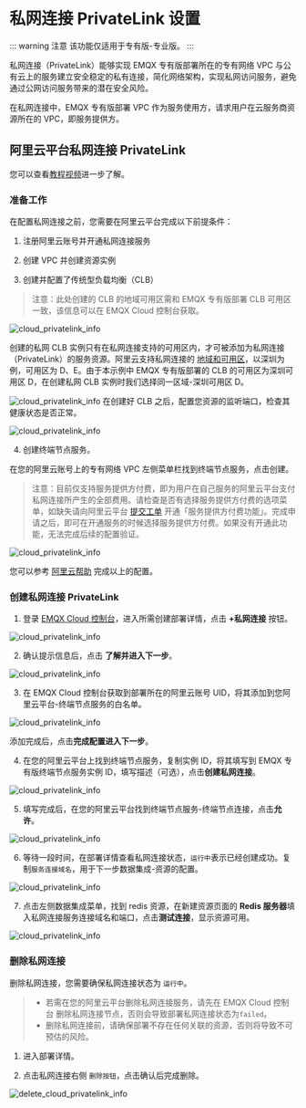 # 私网连接 PrivateLink 设置

::: warning 注意
该功能仅适用于专有版-专业版。
:::

私网连接（PrivateLink）能够实现 EMQX 专有版部署所在的专有网络 VPC 与公有云上的服务建立安全稳定的私有连接，简化网络架构，实现私网访问服务，避免通过公网访问服务带来的潜在安全风险。

在私网连接中，EMQX 专有版部署 VPC 作为服务使用方，请求用户在云服务商资源所在的 VPC，即服务提供方。

## 阿里云平台私网连接 PrivateLink

您可以查看[教程视频](https://player.bilibili.com/player.html?aid=810742292&bvid=BV1C34y1v7mt&cid=576712083&page=1)进一步了解。

### 准备工作

在配置私网连接之前，您需要在阿里云平台完成以下前提条件：

1. 注册阿里云账号并开通私网连接服务

2. 创建 VPC 并创建资源实例

3. 创建并配置了传统型负载均衡（CLB）

> 注意：此处创建的 CLB 的地域可用区需和 EMQX 专有版部署 CLB 可用区一致，该信息可以在 EMQX Cloud 控制台获取。

![cloud_privatelink_info](./_assets/aliyun_privatelink_cloud_zone.png)

创建的私网 CLB 实例只有在私网连接支持的可用区内，才可被添加为私网连接（PrivateLink）的服务资源。阿里云支持私网连接的 [地域和可用区](https://help.aliyun.com/document_detail/198081.html)，以深圳为例，可用区为 D、E。由于本示例中 EMQX 专有版部署的 CLB 的可用区为深圳可用区 D，在创建私网 CLB 实例时我们选择同一区域-深圳可用区 D。

![cloud_privatelink_info](./_assets/aliyun_privatelink_zone.png)
 在创建好 CLB 之后，配置您资源的监听端口，检查其健康状态是否正常。

![cloud_privatelink_info](./_assets/aliyun_privatelink_slb.png)

4. 创建终端节点服务。
   

  在您的阿里云账号上的专有网络 VPC 左侧菜单栏找到终端节点服务，点击创建。

 > 注意：目前仅支持服务提供方付费，即为用户在自己服务的阿里云平台支付私网连接所产生的全部费用。请检查是否有选择服务提供方付费的选项菜单，如缺失请向阿里云平台 [提交工单](https://help.aliyun.com/document_detail/198081.html) 开通「服务提供方付费功能」。完成申请之后，即可在开通服务的时候选择服务提供方付费。如果没有开通此功能，无法完成后续的配置验证。

![cloud_privatelink_info](./_assets/aliyun_privatelink_fee.png)

您可以参考 [阿里云帮助](https://help.aliyun.com/document_detail/174059.html) 完成以上的配置。

### 创建私网连接 PrivateLink

1. 登录 [EMQX Cloud 控制台](<https://cloud.emqx.com/console>)，进入所需创建部署详情，点击 **+私网连接** 按钮。

  ![cloud_privatelink_info](./_assets/aliyun_privatelink_create.png)

2. 确认提示信息后，点击 **了解并进入下一步**。

  ![cloud_privatelink_info](./_assets/aliyun_privatelink_cloud_info.png)

3. 在 EMQX Cloud 控制台获取到部署所在的阿里云账号 UID，将其添加到您阿里云平台-终端节点服务的白名单。

  ![cloud_privatelink_info](./_assets/aliyun_privatelink_whitelist.png)

   添加完成后，点击**完成配置进入下一步**。

4. 在您的阿里云平台上找到终端节点服务，复制实例 ID，将其填写到 EMQX 专有版终端节点服务实例 ID，填写描述（可选），点击**创建私网连接**。

  ![cloud_privatelink_info](./_assets/aliyun_privatelink_cloud_instanceid.png)

5. 填写完成后，在您的阿里云平台找到终端节点服务-终端节点连接，点击**允许**。

  ![cloud_privatelink_info](./_assets/aliyun_privatelink_allow_conn.png)

6. 等待一段时间，在部署详情查看私网连接状态，`运行中`表示已经创建成功。复制`服务连接域名`，用于下一步数据集成-资源的配置。

  ![cloud_privatelink_info](./_assets/aliyun_privatelink_cloud_conip.png)

7. 点击左侧数据集成菜单，找到 redis 资源，在新建资源页面的 **Redis 服务器**填入私网连接服务连接域名和端口，点击**测试连接**，显示资源可用。

  ![cloud_privatelink_info](./_assets/aliyun_privatelink_test_resource.png)

### 删除私网连接

删除私网连接，您需要确保私网连接状态为 `运行中`。

> - 若需在您的阿里云平台删除私网连接服务，请先在 EMQX Cloud 控制台 删除私网连接节点，否则会导致部署私网连接状态为`failed`。
> - 删除私网连接前，请确保部署不存在任何关联的资源，否则将导致不可预估的风险。

1. 进入部署详情。

2. 点击私网连接右侧 `删除按钮`，点击确认后完成删除。

  ![delete_cloud_privatelink_info](./_assets/aliyun_delete_privatelink.png)
